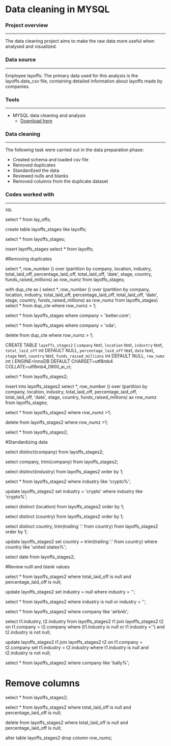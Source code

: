 # Data cleaning in MYSQL

### Project overview

---

The data cleaning project aims to make the raw data more useful when analysed and visualized. 


### Data source 
---
Employee layoffs: The primary data used for this analysis is the layoffs.data_csv file, containing detailed information about layoffs made by companies. 

### Tools
---
- MYSQL data cleaning and analysis
    - [Download here](https://MYSQL.com)


### Data cleaning
---
The following task were carried out in the data preparation phase:
- Created schema and loaded csv file
- Removed duplicates
- Standardized the data
- Reviewed nulls and blanks
- Removed columns from the duplicate dataset

### Codes worked with
  ---
    SQL
  
select * from lay_offs;

create table layoffs_stages
like layoffs;

select * from layoffs_stages;

insert layoffs_stages
select * 
from layoffs;

#Removing duplicates

select *,
row_number () over (partition by company, location, industry, total_laid_off, 
percentage_laid_off, total_laid_off, 'date', stage, country, funds_raised_millions) as row_numz
from  layoffs_stages;

with dup_cte as (
select *,
row_number () over (partition by company, location, industry, total_laid_off, 
percentage_laid_off, total_laid_off, 'date', stage, country, funds_raised_millions) as row_numz
from  layoffs_stages)
select * from dup_cte
where row_numz > 1; 

select * from layoffs_stages
where company = 'better.com';

select * from layoffs_stages
where company = 'oda';

delete 
from dup_cte
where row_numz > 1;

CREATE TABLE `layoffs_stages2` (
  `company` text,
  `location` text,
  `industry` text,
  `total_laid_off` int DEFAULT NULL,
  `percentage_laid_off` text,
  `date` text,
  `stage` text,
  `country` text,
  `funds_raised_millions` int DEFAULT NULL,
  `row_numz` int 
) ENGINE=InnoDB DEFAULT CHARSET=utf8mb4 COLLATE=utf8mb4_0900_ai_ci;


select * from layoffs_stages2;

insert into layoffs_stages2
select *,
row_number () over (partition by company, location, industry, total_laid_off, 
percentage_laid_off, total_laid_off, 'date', stage, country, funds_raised_millions) as row_numz
from  layoffs_stages;

select * 
from layoffs_stages2
where row_numz >1;

delete
from layoffs_stages2
where row_numz >1;

select * 
from layoffs_stages2;

#Standardizing data

select distinct(company)
from layoffs_stages2; 

select company, trim(company)
from layoffs_stages2;
 
select distinct(industry)
from layoffs_stages2
order by 1;

select *
from layoffs_stages2
where industry like 'crypto%';
 
update layoffs_stages2
set industry = 'crypto'
where industry like 'crypto%';

select distinct (location)
from layoffs_stages2
order by 1; 

select distinct (country)
from layoffs_stages2
order by 1; 

select distinct country, trim(trailing '.' from country)
from layoffs_stages2
order by 1;

update layoffs_stages2
set country = trim(trailing '.' from country)
where country like 'united states%';

 select date from layoffs_stages2;

#Review nulll and blank values

select * 
from layoffs_stages2
where total_laid_off is null
and percentage_laid_off is null;

update layoffs_stages2
set industry = null
where industry = '';


select *
from layoffs_stages2
where industry is null
or industry = '';

select *
from layoffs_stages2
where company like 'airbnb';

select t1.industry, t2.industry 
from layoffs_stages2 t1
join
layoffs_stages2 t2
on t1.company = t2.company
where (t1.industry is null or t1.industry ='')
and t2.industry is not null;

update layoffs_stages2 t1
join layoffs_stages2 t2
on t1.company = t2.company
set t1.industry = t2.industry
where t1.industry is null
and t2.industry is not null;

select *
from layoffs_stages2
where company like 'bally%';


# Remove columns 

select * from layoffs_stages2;

select * 
from layoffs_stages2
where total_laid_off is null
and percentage_laid_off is null;

delete
from layoffs_stages2
where total_laid_off is null
and percentage_laid_off is null;

alter table layoffs_stages2
drop column row_numz;
